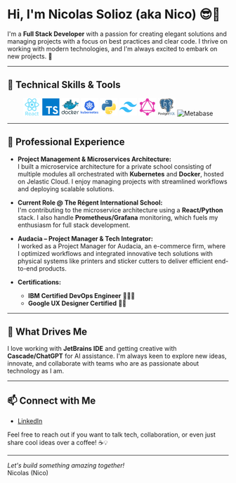 # Hi, I'm Nicolas Solioz (aka **Nico**) 😎👋

I'm a **Full Stack Developer** with a passion for creating elegant solutions and managing projects with a focus on best practices and clear code. I thrive on working with modern technologies, and I'm always excited to embark on new projects. 🚀

---

## 🔧 Technical Skills & Tools

<div align="center">
  <img src="https://raw.githubusercontent.com/devicons/devicon/master/icons/react/react-original-wordmark.svg" alt="React" width="40" height="40" />
  <img src="https://raw.githubusercontent.com/devicons/devicon/master/icons/typescript/typescript-original.svg" alt="TypeScript" width="40" height="40" />
  <img src="https://raw.githubusercontent.com/devicons/devicon/master/icons/docker/docker-original-wordmark.svg" alt="Docker" width="40" height="40" />
  <img src="https://raw.githubusercontent.com/devicons/devicon/master/icons/kubernetes/kubernetes-plain-wordmark.svg" alt="Kubernetes" width="40" height="40" />
  <img src="https://raw.githubusercontent.com/devicons/devicon/master/icons/python/python-original.svg" alt="Python" width="40" height="40" />
  <img src="https://raw.githubusercontent.com/devicons/devicon/master/icons/tailwindcss/tailwindcss-plain.svg" alt="TailwindCSS" width="40" height="40" />
  <img src="https://raw.githubusercontent.com/devicons/devicon/master/icons/graphql/graphql-plain.svg" alt="GraphQL" width="40" height="40" />
  <img src="https://raw.githubusercontent.com/devicons/devicon/master/icons/postgresql/postgresql-original-wordmark.svg" alt="PostgreSQL" width="40" height="40" />
  <img src="https://cdn.worldvectorlogo.com/logos/metabase.svg" alt="Metabase" width="40" height="40" />
</div>

---

## 💼 Professional Experience

- **Project Management & Microservices Architecture:**  
  I built a microservice architecture for a private school consisting of multiple modules all orchestrated with **Kubernetes** and **Docker**, hosted on Jelastic Cloud. I enjoy managing projects with streamlined workflows and deploying scalable solutions.

- **Current Role @ The Régent International School:**  
  I'm contributing to the microservice architecture using a **React/Python** stack. I also handle **Prometheus/Grafana** monitoring, which fuels my enthusiasm for full stack development.

- **Audacia – Project Manager & Tech Integrator:**  
  I worked as a Project Manager for Audacia, an e-commerce firm, where I optimized workflows and integrated innovative tech solutions with physical systems like printers and sticker cutters to deliver efficient end-to-end products.

- **Certifications:**  
  - **IBM Certified DevOps Engineer** 👨‍💻✅  
  - **Google UX Designer Certified** 🎨📱

---

## 🚀 What Drives Me

I love working with **JetBrains IDE** and getting creative with **Cascade/ChatGPT** for AI assistance. I'm always keen to explore new ideas, innovate, and collaborate with teams who are as passionate about technology as I am.

---

## 📫 Connect with Me

- [LinkedIn](https://www.linkedin.com/in/nicolas-solioz-%F0%9F%A7%91%E2%80%8D%F0%9F%92%BB%F0%9F%8E%B6-a365b872/)

Feel free to reach out if you want to talk tech, collaboration, or even just share cool ideas over a coffee! ☕💡

---

*Let's build something amazing together!*  
Nicolas (Nico)
